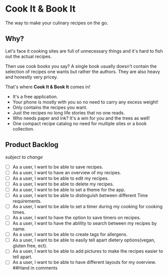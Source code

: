 # Cook It & Book It
The way to make your culinary recipes on the go.
## Why?
Let's face it cooking sites are full of unnecessary things and it's hard to fish out the actual recipes.

Then use cook books you say? A single book usually doesn't contain the selection of recipes one wants but rather the authors. They are also heavy and honestly very pricey.

That's where **Cook It & Book It** comes in! 
* It's a free application.
* Your phone is mostly with you so no need to carry any excess weight!
* Only contains the recipes you want.
* Just the recipes no long life stories that no one reads.
* Who needs paper and ink? It's a win for you and the trees as well!
* One compact recipe catalog no need for multiple sites or a book collection.
## Product Backlog
*subject to change*
 - [ ] As a user, I want to be able to save recipes.
 - [ ] As a user, I want to have an overview of my recipes.
 - [ ] As a user, I want to be able to edit my recipes.
 - [ ] As a user, I want to be able to delete my recipes.
 - [ ] As a user, I want to be able to set a theme for the app.
 - [ ] As a user, I want to be able to distinguish between different Time requirements.
 - [ ] As a user, I want to be able to set a timer during my cooking for cooking times.
 - [ ] As a user, I want to have the option to save timers on recipes.
 - [ ] As a user, I want to have the ablility to search between my recipes by name.
 - [ ] As a user, I want to be able to create tags for allergens.
 - [ ] As a user, I want to be able to easily tell apart dietery options(vegan, gluten free, ect).
 - [ ] As a user, I want to be able to add pictures to make the recipes easier to tell apart.
 - [ ] As a user, I want to be able to have different layouts for my overview. 
 ##Hand in comments
